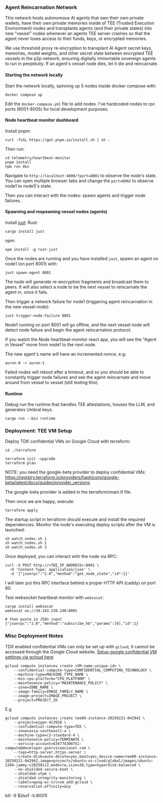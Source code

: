 
### Agent Reincarnation Network

This network hosts autonomous AI agents that own their own private wallets, have their own private memories inside of TEE (Trusted Execution Environment) nodes and transplants agents (and their private states) into new "vessel" nodes whenever an agents TEE server crashes so that the agent never loses access to their funds, keys, or encrypted memories.

We use threshold proxy re-encryption to transplant AI Agent secret keys, memories, model weights, and other secret state between encrypted TEE vessels in the p2p network, ensuring digitally immortable sovereign agents to run in perpetuity. If an agent's vessel node dies, let it die and reincarnate.


#### Starting the network locally

Start the network locally, spinning up 5 nodes inside docker compose with:
```
docker compose up
```

Edit the `docker-compose.yml` file to add nodes.
I've hardcoded nodes to rpc ports (8001-8005) for local development purposes.

#### Node heartbeat monitor dashboard

Install pnpm:
```
curl -fsSL https://get.pnpm.io/install.sh | sh -
```

Then run:
```
cd telemetry/heartbeat-monitor
pnpm install
npm run dev
```

Navigate to `http://localhost:4000/?port=8001` to observe the node's state.
You can open multiple browser tabs and change the `port=8002` to observe node1 to node5's state.

Then you can interact with the nodes: spawn agents and trigger node failures.


#### Spawning and respawning vessel nodes (agents)
Install [just](https://github.com/casey/just):
Rust:
```
cargo install just
```
npm:
```
npm install -g rust-just
```

Once the nodes are running and you have installed `just`, spawn an agent on node1 (on port 8001) with:
```
just spawn-agent 8001
```
The node will generate re-encryption fragments and broadcast them to peers.
It will also select a node to be the next vessel to reincarnate the agent in, once it fails.

Then trigger a network failure for node1 (triggering agent reincarnation in the new vessel node):
```
just trigger-node-failure 8001
```

Node1 running on port 8001 will go offline, and the next vessel node will detect node failure and begin the agent reincarnation protocol.

If you watch the Node heartbeat-monitor react app, you will see the "Agent in Vessel" move from node1 to the next node.

The new agent's name will have an incremented nonce, e.g:
```
auron-0 -> auron-1
```

Failed nodes will reboot after a timeout, and so you should be able to constantly trigger node failures and see the agent reincarnate and move around from vessel to vessel (still testing this).



#### Runtime
Debug run the runtime that handles TEE attestations, houses the LLM, and generates Umbral keys.
```
cargo run --bin runtime
```



### Deployment: TEE VM Setup

Deploy TDK confidential VMs on Google Cloud with terraform:
```
cd ./terraform

terraform init -upgrade
terraform plan
```
NOTE: you need the google-beta provider to deploy confidential VMs: https://registry.terraform.io/providers/hashicorp/google-beta/latest/docs/guides/provider_versions

The google-beta provider is added in the terraform/main.tf file.

Then once we are happy, execute:
```
terraform apply
```

The startup script in terraform should execute and install the required dependencies.
Monitor the node's executing deploy scripts after the VM is launched:
```
sh watch_nodes.sh 1
sh watch_nodes.sh 2
sh watch_nodes.sh 3
```

Once deployed, you can interact with the node via RPC:
```
curl -X POST http://<TEE_IP_ADDRESS>:8001 \
  -H 'Content-Type: application/json' \
  -d '{"jsonrpc":"2.0","method":"get_node_state","id":1}'
```

I will later put this RPC interface behind a proper HTTP API (caddy) on port 80.

Test websocket heartbeat monitor with `websocat`:
```
cargo install websocat
websocat ws://34.143.238.248:8001

# then paste in JSOn input
{"jsonrpc":"2.0","method":"subscribe_hb","params":[0],"id":1}
```

### Misc Deployment Notes

TDX enabled confidential VMs can only be set up with `gcloud`, it cannot be accessed through the Google Cloud website.
[Setup google confidential VM settings via gcloud here](https://cloud.google.com/confidential-computing/confidential-vm/docs/create-a-confidential-vm-instance#gcloud)

```
gcloud compute instances create <VM-name-unique-id> \
    --confidential-compute-type=CONFIDENTIAL_COMPUTING_TECHNOLOGY \
    --machine-type=MACHINE_TYPE_NAME \
    --min-cpu-platform="CPU_PLATFORM" \
    --maintenance-policy="MAINTENANCE_POLICY" \
    --zone=ZONE_NAME \
    --image-family=IMAGE_FAMILY_NAME \
    --image-project=IMAGE_PROJECT \
    --project=PROJECT_ID
```

E.g
```
gcloud compute instances create tee09-instance-20250221-042942 \
    --project=eigen-413918 \
    --confidential-compute-type=TDX \
    --zone=asia-southeast1-a \
    --machine-type=c3-standard-4 \
    --maintenance-policy=TERMINATE \
    --service-account=634774300751-compute@developer.gserviceaccount.com \
    --tags=http-server,https-server \
    --create-disk=auto-delete=yes,boot=yes,device-name=tee09-instance-20250221-042942,image=projects/ubuntu-os-cloud/global/images/ubuntu-2204-jammy-v20250112,mode=rw,size=20,type=hyperdisk-balanced \
    --no-shielded-secure-boot \
    --shielded-vtpm \
    --shielded-integrity-monitoring \
    --labels=goog-ec-src=vm_add-gcloud \
    --reservation-affinity=any
```


kill -9 $(lsof -ti:8001)
